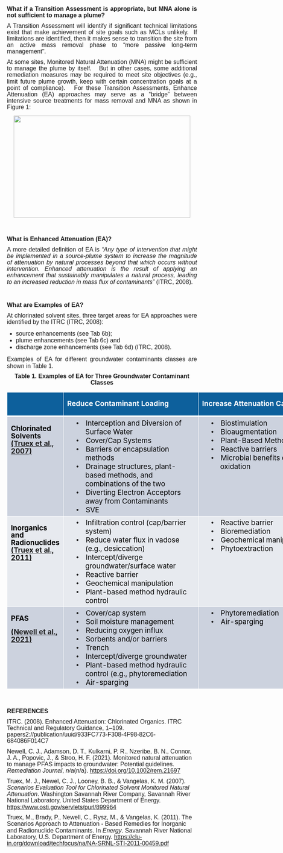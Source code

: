 <div class="col-md-5" style = "text-align: justify;"> 
<h1 style='margin-top:0in;margin-right:0in;margin-bottom:8.0pt;margin-left:0in;line-height:107%;font-size:16px;font-family:"Arial",sans-serif;'><strong>What if a Transition Assessment is appropriate, but MNA alone is not sufficient to manage a plume?</strong></h1>
<p style='margin-top:0in;margin-right:0in;margin-bottom:8.0pt;margin-left:0in;line-height:107%;font-size:16px;font-family:"Arial",sans-serif;'>A Transition Assessment will identify if significant technical limitations exist that make achievement of site goals such as MCLs unlikely. &nbsp;If limitations are identified, then it makes sense to transition the site from an active mass removal phase to &ldquo;more passive long-term management&quot;.</p>
<p style='margin-top:0in;margin-right:0in;margin-bottom:8.0pt;margin-left:0in;line-height:107%;font-size:16px;font-family:"Arial",sans-serif;'>At some sites, Monitored Natural Attenuation (MNA) might be sufficient to manage the plume by itself. &nbsp; But in other cases, some additional remediation measures may be required to meet site objectives (e.g., limit future plume growth, keep with certain concentration goals at a point of compliance). &nbsp; For these Transition Assessments, Enhance Attenuation (EA) approaches may serve as a &ldquo;bridge&rdquo; between intensive source treatments for mass removal and MNA as shown in Figure 1:</p>

<p style="text-align: center;"> 
<img src="06_MNA/FIG/Tool6_Fig.png" width= 468 height=271 class="center">
</p>

<br>
</br>

<h1 style='margin-top:0in;margin-right:0in;margin-bottom:8.0pt;margin-left:0in;line-height:107%;font-size:16px;font-family:"Arial",sans-serif;'><strong>What is Enhanced Attenuation (EA)?</strong></h1>
<p style='margin-top:0in;margin-right:0in;margin-bottom:8.0pt;margin-left:0in;line-height:107%;font-size:16px;font-family:"Arial",sans-serif;'>A more detailed definition of EA is <em>&ldquo;Any type of intervention that might be implemented in a source-plume system to increase the magnitude of attenuation by natural processes beyond that which occurs without intervention. Enhanced attenuation is the result of applying an enhancement that sustainably manipulates a natural process, leading to an increased reduction in mass flux of contaminants&rdquo;&nbsp;</em>(ITRC, 2008).</p>
<br>
</br>
<h1 style='margin-top:0in;margin-right:0in;margin-bottom:8.0pt;margin-left:0in;line-height:107%;font-size:16px;font-family:"Arial",sans-serif;'><strong>What are Examples of EA?</strong></h1>
<p style='margin-top:0in;margin-right:0in;margin-bottom:8.0pt;margin-left:0in;line-height:107%;font-size:16px;font-family:"Arial",sans-serif;'>At chlorinated solvent sites, three target areas for EA approaches were identified by the ITRC (ITRC, 2008): &nbsp;</p>
<ul>
    <li style="font-family: Arial, Helvetica, sans-serif; font-size: 16px;">source enhancements (see Tab 6b);</li>
    <li style="font-family: Arial, Helvetica, sans-serif; font-size: 16px;">plume enhancements (see Tab 6c) and</li>
    <li style="font-family: Arial, Helvetica, sans-serif; font-size: 16px;">discharge zone enhancements (see Tab 6d) (ITRC, 2008). &nbsp;</li>
</ul>
<p style='margin-top:0in;margin-right:0in;margin-bottom:8.0pt;margin-left:0in;line-height:107%;font-size:16px;font-family:"Arial",sans-serif;'>Examples of EA for different groundwater contaminants classes are shown in Table 1.</p>

</div>

<div class="col-md-7" style = "text-align: center;"> 
<h1 style='margin-top:0in;margin-right:0in;margin-bottom:8.0pt;margin-left:0in;line-height:107%;font-size:16px;font-family:"Arial",sans-serif;font-weight:bold;'>Table 1. Examples of EA for Three Groundwater Contaminant Classes</h1>

<div align=center>

<table class=MsoNormalTable border=0 cellspacing=0 cellpadding=0 width=876
 style='width:656.7pt;border-collapse:collapse;mso-yfti-tbllook:1056;
 mso-padding-alt:0in 0in 0in 0in'>
 <tr style='mso-yfti-irow:0;mso-yfti-firstrow:yes;height:15.65pt'>
  <td width=127 style='width:95.6pt;border:solid white 1.0pt;border-bottom:
  solid white 3.0pt;background:#0D609C;padding:.05in .1in .05in .1in;
  height:15.65pt'></td>
  <td width=364 style='width:273.1pt;border-top:solid white 1.0pt;border-left:
  none;border-bottom:solid white 3.0pt;border-right:solid white 1.0pt;
  mso-border-left-alt:solid white 1.0pt;background:#0D609C;padding:.05in .1in .05in .1in;
  height:15.65pt'>
  <p class=MsoNormal><b><span style='font-size:14.0pt;line-height:107%;
  color:white;mso-themecolor:background1'>Reduce Contaminant Loading<o:p></o:p></span></b></p>
  </td>
  <td width=384 style='width:4.0in;border-top:solid white 1.0pt;border-left:
  none;border-bottom:solid white 3.0pt;border-right:solid white 1.0pt;
  mso-border-left-alt:solid white 1.0pt;background:#0D609C;padding:.05in .1in .05in .1in;
  height:15.65pt'>
  <p class=MsoNormal><b><span style='font-size:14.0pt;line-height:107%;
  color:white;mso-themecolor:background1'>Increase Attenuation Capacity<o:p></o:p></span></b></p>
  </td>
 </tr>
 <tr style='mso-yfti-irow:1;height:2.3in'>
  <td width=127 valign=top style='width:95.6pt;border:solid white 1.0pt;
  border-top:none;mso-border-top-alt:solid white 3.0pt;background:#CCD2DE;
  padding:.05in .1in .05in .1in;height:2.3in'>
  <p class=MsoNormal><b><span style='font-size:14.0pt;line-height:107%;
  color:black;mso-color-alt:windowtext'>Chlorinated Solvents<br>
  </span></b><span style='color:black;mso-color-alt:windowtext'><a
  href="https://www.osti.gov/servlets/purl/899964" target="_blank"><b><span style='font-size:
  14.0pt;line-height:107%'>(Truex et al., 2007)</span></b></a></span><span
  style='font-size:14.0pt;line-height:107%'><o:p></o:p></span></p>
  </td>
  <td width=364 valign=top style='width:273.1pt;border-top:none;border-left:
  none;border-bottom:solid white 1.0pt;border-right:solid white 1.0pt;
  mso-border-top-alt:solid white 3.0pt;mso-border-left-alt:solid white 1.0pt;
  background:#CCD2DE;padding:.05in .1in .05in .1in;height:2.3in'>
  <p class=MsoNormal onclick="$('li:eq(50) a').tab('show');" role="button" style='margin-top:0in;margin-right:0in;margin-bottom:0in;
  margin-left:.5in;text-indent:-.25in;line-height:normal;mso-list:l0 level1 lfo3;
  tab-stops:list .5in'><![if !supportLists]><span style='font-size:14.0pt;
  font-family:"Arial",sans-serif;mso-fareast-font-family:Arial'><span
  style='mso-list:Ignore'>•<span style='font:7.0pt "Times New Roman"'>&nbsp;&nbsp;&nbsp;&nbsp;&nbsp;&nbsp;&nbsp;
  </span></span></span><![endif]><span style='font-size:14.0pt;color:black;
  mso-color-alt:windowtext'>Interception and Diversion of Surface Water</span><span
  style='font-size:14.0pt'><o:p></o:p></span></p>
  <p class=MsoNormal style='margin-top:0in;margin-right:0in;margin-bottom:0in;
  margin-left:.5in;text-indent:-.25in;line-height:normal;mso-list:l0 level1 lfo3;
  tab-stops:list .5in'><![if !supportLists]><span style='font-size:14.0pt;
  font-family:"Arial",sans-serif;mso-fareast-font-family:Arial'><span
  style='mso-list:Ignore'>•<span style='font:7.0pt "Times New Roman"'>&nbsp;&nbsp;&nbsp;&nbsp;&nbsp;&nbsp;&nbsp;
  </span></span></span><![endif]><span style='font-size:14.0pt;color:black;
  mso-color-alt:windowtext'>Cover/Cap Systems</span><span style='font-size:
  14.0pt'><o:p></o:p></span></p>
  <p class=MsoNormal style='margin-top:0in;margin-right:0in;margin-bottom:0in;
  margin-left:.5in;text-indent:-.25in;line-height:normal;mso-list:l0 level1 lfo3;
  tab-stops:list .5in'><![if !supportLists]><span style='font-size:14.0pt;
  font-family:"Arial",sans-serif;mso-fareast-font-family:Arial'><span
  style='mso-list:Ignore'>•<span style='font:7.0pt "Times New Roman"'>&nbsp;&nbsp;&nbsp;&nbsp;&nbsp;&nbsp;&nbsp;
  </span></span></span><![endif]><span style='font-size:14.0pt;color:black;
  mso-color-alt:windowtext'>Barriers or encapsulation methods</span><span
  style='font-size:14.0pt'><o:p></o:p></span></p>
  <p class=MsoNormal style='margin-top:0in;margin-right:0in;margin-bottom:0in;
  margin-left:.5in;text-indent:-.25in;line-height:normal;mso-list:l0 level1 lfo3;
  tab-stops:list .5in'><![if !supportLists]><span style='font-size:14.0pt;
  font-family:"Arial",sans-serif;mso-fareast-font-family:Arial'><span
  style='mso-list:Ignore'>•<span style='font:7.0pt "Times New Roman"'>&nbsp;&nbsp;&nbsp;&nbsp;&nbsp;&nbsp;&nbsp;
  </span></span></span><![endif]><span style='font-size:14.0pt;color:black;
  mso-color-alt:windowtext'>Drainage structures, plant-based methods, and
  combinations of the two</span><span style='font-size:14.0pt'><o:p></o:p></span></p>
  <p class=MsoNormal style='margin-top:0in;margin-right:0in;margin-bottom:0in;
  margin-left:.5in;text-indent:-.25in;line-height:normal;mso-list:l0 level1 lfo3;
  tab-stops:list .5in'><![if !supportLists]><span style='font-size:14.0pt;
  font-family:"Arial",sans-serif;mso-fareast-font-family:Arial'><span
  style='mso-list:Ignore'>•<span style='font:7.0pt "Times New Roman"'>&nbsp;&nbsp;&nbsp;&nbsp;&nbsp;&nbsp;&nbsp;
  </span></span></span><![endif]><span style='font-size:14.0pt;color:black;
  mso-color-alt:windowtext'>Diverting Electron Acceptors away from Contaminants</span><span
  style='font-size:14.0pt'><o:p></o:p></span></p>
  <p class=MsoNormal style='margin-top:0in;margin-right:0in;margin-bottom:0in;
  margin-left:.5in;text-indent:-.25in;line-height:normal;mso-list:l0 level1 lfo3;
  tab-stops:list .5in'><![if !supportLists]><span style='font-size:14.0pt;
  font-family:"Arial",sans-serif;mso-fareast-font-family:Arial'><span
  style='mso-list:Ignore'>•<span style='font:7.0pt "Times New Roman"'>&nbsp;&nbsp;&nbsp;&nbsp;&nbsp;&nbsp;&nbsp;
  </span></span></span><![endif]><span style='font-size:14.0pt;color:black;
  mso-color-alt:windowtext'>SVE</span><span style='font-size:14.0pt'><o:p></o:p></span></p>
  </td>
  <td width=384 valign=top style='width:4.0in;border-top:none;border-left:none;
  border-bottom:solid white 1.0pt;border-right:solid white 1.0pt;mso-border-top-alt:
  solid white 3.0pt;mso-border-left-alt:solid white 1.0pt;background:#CCD2DE;
  padding:.05in .1in .05in .1in;height:2.3in'>
  <p class=MsoNormal style='margin-top:0in;margin-right:0in;margin-bottom:0in;
  margin-left:.5in;text-indent:-.25in;line-height:normal;mso-list:l0 level1 lfo3;
  tab-stops:list .5in'><![if !supportLists]><span style='font-size:14.0pt;
  font-family:"Arial",sans-serif;mso-fareast-font-family:Arial'><span
  style='mso-list:Ignore'>•<span style='font:7.0pt "Times New Roman"'>&nbsp;&nbsp;&nbsp;&nbsp;&nbsp;&nbsp;&nbsp;
  </span></span></span><![endif]><span style='font-size:14.0pt;color:black;
  mso-color-alt:windowtext'>Biostimulation</span><span style='font-size:14.0pt'><o:p></o:p></span></p>
  <p class=MsoNormal style='margin-top:0in;margin-right:0in;margin-bottom:0in;
  margin-left:.5in;text-indent:-.25in;line-height:normal;mso-list:l0 level1 lfo3;
  tab-stops:list .5in'><![if !supportLists]><span style='font-size:14.0pt;
  font-family:"Arial",sans-serif;mso-fareast-font-family:Arial'><span
  style='mso-list:Ignore'>•<span style='font:7.0pt "Times New Roman"'>&nbsp;&nbsp;&nbsp;&nbsp;&nbsp;&nbsp;&nbsp;
  </span></span></span><![endif]><span style='font-size:14.0pt;color:black;
  mso-color-alt:windowtext'>Bioaugmentation</span><span style='font-size:14.0pt'><o:p></o:p></span></p>
  <p class=MsoNormal style='margin-top:0in;margin-right:0in;margin-bottom:0in;
  margin-left:.5in;text-indent:-.25in;line-height:normal;mso-list:l0 level1 lfo3;
  tab-stops:list .5in'><![if !supportLists]><span style='font-size:14.0pt;
  font-family:"Arial",sans-serif;mso-fareast-font-family:Arial'><span
  style='mso-list:Ignore'>•<span style='font:7.0pt "Times New Roman"'>&nbsp;&nbsp;&nbsp;&nbsp;&nbsp;&nbsp;&nbsp;
  </span></span></span><![endif]><span style='font-size:14.0pt;color:black;
  mso-color-alt:windowtext'>Plant-Based Methods</span><span style='font-size:
  14.0pt'><o:p></o:p></span></p>
  <p class=MsoNormal style='margin-top:0in;margin-right:0in;margin-bottom:0in;
  margin-left:.5in;text-indent:-.25in;line-height:normal;mso-list:l0 level1 lfo3;
  tab-stops:list .5in'><![if !supportLists]><span style='font-size:14.0pt;
  font-family:"Arial",sans-serif;mso-fareast-font-family:Arial'><span
  style='mso-list:Ignore'>•<span style='font:7.0pt "Times New Roman"'>&nbsp;&nbsp;&nbsp;&nbsp;&nbsp;&nbsp;&nbsp;
  </span></span></span><![endif]><span style='font-size:14.0pt;color:black;
  mso-color-alt:windowtext'>Reactive barriers</span><span style='font-size:
  14.0pt'><o:p></o:p></span></p>
  <p class=MsoNormal style='margin-top:0in;margin-right:0in;margin-bottom:0in;
  margin-left:.5in;text-indent:-.25in;line-height:normal;mso-list:l0 level1 lfo3;
  tab-stops:list .5in'><![if !supportLists]><span style='font-size:14.0pt;
  font-family:"Arial",sans-serif;mso-fareast-font-family:Arial'><span
  style='mso-list:Ignore'>•<span style='font:7.0pt "Times New Roman"'>&nbsp;&nbsp;&nbsp;&nbsp;&nbsp;&nbsp;&nbsp;
  </span></span></span><![endif]><span style='font-size:14.0pt;color:black;
  mso-color-alt:windowtext'>Microbial benefits of in situ oxidation</span><span
  style='font-size:14.0pt'><o:p></o:p></span></p>
  </td>
 </tr>
 <tr style='mso-yfti-irow:2;height:139.2pt'>
  <td width=127 valign=top style='width:95.6pt;border:solid white 1.0pt;
  border-top:none;mso-border-top-alt:solid white 1.0pt;background:#E7EAEF;
  padding:.05in .1in .05in .1in;height:139.2pt'>
  <p class=MsoNormal><b><span style='font-size:14.0pt;line-height:107%;
  color:black;mso-color-alt:windowtext'>Inorganics and Radionuclides<br>
  </span></b><span style='color:black;mso-color-alt:windowtext'><a
  href="https://clu-in.org/download/techfocus/na/NA-SRNL-STI-2011-00459.pdf" target="_blank"><b><span
  style='font-size:14.0pt;line-height:107%'>(Truex et al., 2011)</span></b></a></span><span
  style='font-size:14.0pt;line-height:107%'><o:p></o:p></span></p>
  </td>
  <td width=364 valign=top style='width:273.1pt;border-top:none;border-left:
  none;border-bottom:solid white 1.0pt;border-right:solid white 1.0pt;
  mso-border-top-alt:solid white 1.0pt;mso-border-left-alt:solid white 1.0pt;
  background:#E7EAEF;padding:.05in .1in .05in .1in;height:139.2pt'>
  <p class=MsoNormal style='margin-top:0in;margin-right:0in;margin-bottom:0in;
  margin-left:.5in;text-indent:-.25in;line-height:normal;mso-list:l1 level1 lfo4;
  tab-stops:list .5in'><![if !supportLists]><span style='font-size:14.0pt;
  font-family:"Arial",sans-serif;mso-fareast-font-family:Arial'><span
  style='mso-list:Ignore'>•<span style='font:7.0pt "Times New Roman"'>&nbsp;&nbsp;&nbsp;&nbsp;&nbsp;&nbsp;&nbsp;
  </span></span></span><![endif]><span style='font-size:14.0pt;color:black;
  mso-color-alt:windowtext'>Infiltration control (cap/barrier system)</span><span
  style='font-size:14.0pt'><o:p></o:p></span></p>
  <p class=MsoNormal style='margin-top:0in;margin-right:0in;margin-bottom:0in;
  margin-left:.5in;text-indent:-.25in;line-height:normal;mso-list:l1 level1 lfo4;
  tab-stops:list .5in'><![if !supportLists]><span style='font-size:14.0pt;
  font-family:"Arial",sans-serif;mso-fareast-font-family:Arial'><span
  style='mso-list:Ignore'>•<span style='font:7.0pt "Times New Roman"'>&nbsp;&nbsp;&nbsp;&nbsp;&nbsp;&nbsp;&nbsp;
  </span></span></span><![endif]><span style='font-size:14.0pt;color:black;
  mso-color-alt:windowtext'>Reduce water flux in vadose (e.g., desiccation)</span><span
  style='font-size:14.0pt'><o:p></o:p></span></p>
  <p class=MsoNormal style='margin-top:0in;margin-right:0in;margin-bottom:0in;
  margin-left:.5in;text-indent:-.25in;line-height:normal;mso-list:l1 level1 lfo4;
  tab-stops:list .5in'><![if !supportLists]><span style='font-size:14.0pt;
  font-family:"Arial",sans-serif;mso-fareast-font-family:Arial'><span
  style='mso-list:Ignore'>•<span style='font:7.0pt "Times New Roman"'>&nbsp;&nbsp;&nbsp;&nbsp;&nbsp;&nbsp;&nbsp;
  </span></span></span><![endif]><span style='font-size:14.0pt;color:black;
  mso-color-alt:windowtext'>Intercept/diverge groundwater/surface water</span><span
  style='font-size:14.0pt'><o:p></o:p></span></p>
  <p class=MsoNormal style='margin-top:0in;margin-right:0in;margin-bottom:0in;
  margin-left:.5in;text-indent:-.25in;line-height:normal;mso-list:l1 level1 lfo4;
  tab-stops:list .5in'><![if !supportLists]><span style='font-size:14.0pt;
  font-family:"Arial",sans-serif;mso-fareast-font-family:Arial'><span
  style='mso-list:Ignore'>•<span style='font:7.0pt "Times New Roman"'>&nbsp;&nbsp;&nbsp;&nbsp;&nbsp;&nbsp;&nbsp;
  </span></span></span><![endif]><span style='font-size:14.0pt;color:black;
  mso-color-alt:windowtext'>Reactive barrier</span><span style='font-size:14.0pt'><o:p></o:p></span></p>
  <p class=MsoNormal style='margin-top:0in;margin-right:0in;margin-bottom:0in;
  margin-left:.5in;text-indent:-.25in;line-height:normal;mso-list:l1 level1 lfo4;
  tab-stops:list .5in'><![if !supportLists]><span style='font-size:14.0pt;
  font-family:"Arial",sans-serif;mso-fareast-font-family:Arial'><span
  style='mso-list:Ignore'>•<span style='font:7.0pt "Times New Roman"'>&nbsp;&nbsp;&nbsp;&nbsp;&nbsp;&nbsp;&nbsp;
  </span></span></span><![endif]><span style='font-size:14.0pt;color:black;
  mso-color-alt:windowtext'>Geochemical manipulation</span><span
  style='font-size:14.0pt'><o:p></o:p></span></p>
  <p class=MsoNormal style='margin-top:0in;margin-right:0in;margin-bottom:0in;
  margin-left:.5in;text-indent:-.25in;line-height:normal;mso-list:l1 level1 lfo4;
  tab-stops:list .5in'><![if !supportLists]><span style='font-size:14.0pt;
  font-family:"Arial",sans-serif;mso-fareast-font-family:Arial'><span
  style='mso-list:Ignore'>•<span style='font:7.0pt "Times New Roman"'>&nbsp;&nbsp;&nbsp;&nbsp;&nbsp;&nbsp;&nbsp;
  </span></span></span><![endif]><span style='font-size:14.0pt;color:black;
  mso-color-alt:windowtext'>Plant-based method hydraulic control</span><span
  style='font-size:14.0pt'><o:p></o:p></span></p>
  </td>
  <td width=384 valign=top style='width:4.0in;border-top:none;border-left:none;
  border-bottom:solid white 1.0pt;border-right:solid white 1.0pt;mso-border-top-alt:
  solid white 1.0pt;mso-border-left-alt:solid white 1.0pt;background:#E7EAEF;
  padding:.05in .1in .05in .1in;height:139.2pt'>
  <p class=MsoNormal style='margin-top:0in;margin-right:0in;margin-bottom:0in;
  margin-left:.5in;text-indent:-.25in;line-height:normal;mso-list:l1 level1 lfo4;
  tab-stops:list .5in'><![if !supportLists]><span style='font-size:14.0pt;
  font-family:"Arial",sans-serif;mso-fareast-font-family:Arial'><span
  style='mso-list:Ignore'>•<span style='font:7.0pt "Times New Roman"'>&nbsp;&nbsp;&nbsp;&nbsp;&nbsp;&nbsp;&nbsp;
  </span></span></span><![endif]><span style='font-size:14.0pt;color:black;
  mso-color-alt:windowtext'>Reactive barrier</span><span style='font-size:14.0pt'><o:p></o:p></span></p>
  <p class=MsoNormal style='margin-top:0in;margin-right:0in;margin-bottom:0in;
  margin-left:.5in;text-indent:-.25in;line-height:normal;mso-list:l1 level1 lfo4;
  tab-stops:list .5in'><![if !supportLists]><span style='font-size:14.0pt;
  font-family:"Arial",sans-serif;mso-fareast-font-family:Arial'><span
  style='mso-list:Ignore'>•<span style='font:7.0pt "Times New Roman"'>&nbsp;&nbsp;&nbsp;&nbsp;&nbsp;&nbsp;&nbsp;
  </span></span></span><![endif]><span style='font-size:14.0pt;color:black;
  mso-color-alt:windowtext'>Bioremediation</span><span style='font-size:14.0pt'><o:p></o:p></span></p>
  <p class=MsoNormal style='margin-top:0in;margin-right:0in;margin-bottom:0in;
  margin-left:.5in;text-indent:-.25in;line-height:normal;mso-list:l1 level1 lfo4;
  tab-stops:list .5in'><![if !supportLists]><span style='font-size:14.0pt;
  font-family:"Arial",sans-serif;mso-fareast-font-family:Arial'><span
  style='mso-list:Ignore'>•<span style='font:7.0pt "Times New Roman"'>&nbsp;&nbsp;&nbsp;&nbsp;&nbsp;&nbsp;&nbsp;
  </span></span></span><![endif]><span style='font-size:14.0pt;color:black;
  mso-color-alt:windowtext'>Geochemical manipulation</span><span
  style='font-size:14.0pt'><o:p></o:p></span></p>
  <p class=MsoNormal style='margin-top:0in;margin-right:0in;margin-bottom:0in;
  margin-left:.5in;text-indent:-.25in;line-height:normal;mso-list:l1 level1 lfo4;
  tab-stops:list .5in'><![if !supportLists]><span style='font-size:14.0pt;
  font-family:"Arial",sans-serif;mso-fareast-font-family:Arial'><span
  style='mso-list:Ignore'>•<span style='font:7.0pt "Times New Roman"'>&nbsp;&nbsp;&nbsp;&nbsp;&nbsp;&nbsp;&nbsp;
  </span></span></span><![endif]><span style='font-size:14.0pt;color:black;
  mso-color-alt:windowtext'>Phytoextraction</span><span style='font-size:14.0pt'><o:p></o:p></span></p>
  </td>
 </tr>
 <tr style='mso-yfti-irow:3;mso-yfti-lastrow:yes;height:152.4pt'>
  <td width=127 valign=top style='width:95.6pt;border:solid white 1.0pt;
  border-top:none;mso-border-top-alt:solid white 1.0pt;background:#CCD2DE;
  padding:.05in .1in .05in .1in;height:152.4pt'>
  <p class=MsoNormal style='margin-bottom:0in'><b><span style='font-size:14.0pt;
  line-height:107%;color:black;mso-color-alt:windowtext'>PFAS</span></b><span
  style='font-size:14.0pt;line-height:107%'><o:p></o:p></span></p>
  <p class=MsoNormal style='margin-bottom:0in'><span style='color:black;
  mso-color-alt:windowtext'><a
  href="https:/doi.org/10.1002/rem.21697" target="_blank"><b><span
  style='font-size:14.0pt;line-height:107%'>(Newell et al., 2021)</span></b></a></span><span
  style='font-size:14.0pt;line-height:107%'><o:p></o:p></span></p>
  </td>
  <td width=364 valign=top style='width:273.1pt;border-top:none;border-left:
  none;border-bottom:solid white 1.0pt;border-right:solid white 1.0pt;
  mso-border-top-alt:solid white 1.0pt;mso-border-left-alt:solid white 1.0pt;
  background:#CCD2DE;padding:.05in .1in .05in .1in;height:152.4pt'>
  <p class=MsoNormal style='margin-top:0in;margin-right:0in;margin-bottom:0in;
  margin-left:.5in;text-indent:-.25in;line-height:normal;mso-list:l4 level1 lfo5;
  tab-stops:list .5in'><![if !supportLists]><span style='font-size:14.0pt;
  font-family:"Arial",sans-serif;mso-fareast-font-family:Arial'><span
  style='mso-list:Ignore'>•<span style='font:7.0pt "Times New Roman"'>&nbsp;&nbsp;&nbsp;&nbsp;&nbsp;&nbsp;&nbsp;
  </span></span></span><![endif]><span style='font-size:14.0pt;color:black;
  mso-color-alt:windowtext'>Cover/cap system</span><span style='font-size:14.0pt'><o:p></o:p></span></p>
  <p class=MsoNormal style='margin-top:0in;margin-right:0in;margin-bottom:0in;
  margin-left:.5in;text-indent:-.25in;line-height:normal;mso-list:l4 level1 lfo5;
  tab-stops:list .5in'><![if !supportLists]><span style='font-size:14.0pt;
  font-family:"Arial",sans-serif;mso-fareast-font-family:Arial'><span
  style='mso-list:Ignore'>•<span style='font:7.0pt "Times New Roman"'>&nbsp;&nbsp;&nbsp;&nbsp;&nbsp;&nbsp;&nbsp;
  </span></span></span><![endif]><span style='font-size:14.0pt;color:black;
  mso-color-alt:windowtext'>Soil moisture management</span><span
  style='font-size:14.0pt'><o:p></o:p></span></p>
  <p class=MsoNormal style='margin-top:0in;margin-right:0in;margin-bottom:0in;
  margin-left:.5in;text-indent:-.25in;line-height:normal;mso-list:l4 level1 lfo5;
  tab-stops:list .5in'><![if !supportLists]><span style='font-size:14.0pt;
  font-family:"Arial",sans-serif;mso-fareast-font-family:Arial'><span
  style='mso-list:Ignore'>•<span style='font:7.0pt "Times New Roman"'>&nbsp;&nbsp;&nbsp;&nbsp;&nbsp;&nbsp;&nbsp;
  </span></span></span><![endif]><span style='font-size:14.0pt;color:black;
  mso-color-alt:windowtext'>Reducing oxygen influx</span><span
  style='font-size:14.0pt'><o:p></o:p></span></p>
  <p class=MsoNormal style='margin-top:0in;margin-right:0in;margin-bottom:0in;
  margin-left:.5in;text-indent:-.25in;line-height:normal;mso-list:l4 level1 lfo5;
  tab-stops:list .5in'><![if !supportLists]><span style='font-size:14.0pt;
  font-family:"Arial",sans-serif;mso-fareast-font-family:Arial'><span
  style='mso-list:Ignore'>•<span style='font:7.0pt "Times New Roman"'>&nbsp;&nbsp;&nbsp;&nbsp;&nbsp;&nbsp;&nbsp;
  </span></span></span><![endif]><span style='font-size:14.0pt;color:black;
  mso-color-alt:windowtext'>Sorbents and/or barriers</span><span
  style='font-size:14.0pt'><o:p></o:p></span></p>
  <p class=MsoNormal style='margin-top:0in;margin-right:0in;margin-bottom:0in;
  margin-left:.5in;text-indent:-.25in;line-height:normal;mso-list:l4 level1 lfo5;
  tab-stops:list .5in'><![if !supportLists]><span style='font-size:14.0pt;
  font-family:"Arial",sans-serif;mso-fareast-font-family:Arial'><span
  style='mso-list:Ignore'>•<span style='font:7.0pt "Times New Roman"'>&nbsp;&nbsp;&nbsp;&nbsp;&nbsp;&nbsp;&nbsp;
  </span></span></span><![endif]><span style='font-size:14.0pt;color:black;
  mso-color-alt:windowtext'>Trench</span><span style='font-size:14.0pt'><o:p></o:p></span></p>
  <p class=MsoNormal style='margin-top:0in;margin-right:0in;margin-bottom:0in;
  margin-left:.5in;text-indent:-.25in;line-height:normal;mso-list:l4 level1 lfo5;
  tab-stops:list .5in'><![if !supportLists]><span style='font-size:14.0pt;
  font-family:"Arial",sans-serif;mso-fareast-font-family:Arial'><span
  style='mso-list:Ignore'>•<span style='font:7.0pt "Times New Roman"'>&nbsp;&nbsp;&nbsp;&nbsp;&nbsp;&nbsp;&nbsp;
  </span></span></span><![endif]><span style='font-size:14.0pt;color:black;
  mso-color-alt:windowtext'>Intercept/diverge groundwater</span><span
  style='font-size:14.0pt'><o:p></o:p></span></p>
  <p class=MsoNormal style='margin-top:0in;margin-right:0in;margin-bottom:0in;
  margin-left:.5in;text-indent:-.25in;line-height:normal;mso-list:l4 level1 lfo5;
  tab-stops:list .5in'><![if !supportLists]><span style='font-size:14.0pt;
  font-family:"Arial",sans-serif;mso-fareast-font-family:Arial'><span
  style='mso-list:Ignore'>•<span style='font:7.0pt "Times New Roman"'>&nbsp;&nbsp;&nbsp;&nbsp;&nbsp;&nbsp;&nbsp;
  </span></span></span><![endif]><span style='font-size:14.0pt;color:black;
  mso-color-alt:windowtext'>Plant-based method hydraulic control (e.g.,
  phytoremediation</span><span style='font-size:14.0pt'><o:p></o:p></span></p>
  <p class=MsoNormal style='margin-top:0in;margin-right:0in;margin-bottom:0in;
  margin-left:.5in;text-indent:-.25in;line-height:normal;mso-list:l4 level1 lfo5;
  tab-stops:list .5in'><![if !supportLists]><span style='font-size:14.0pt;
  font-family:"Arial",sans-serif;mso-fareast-font-family:Arial'><span
  style='mso-list:Ignore'>•<span style='font:7.0pt "Times New Roman"'>&nbsp;&nbsp;&nbsp;&nbsp;&nbsp;&nbsp;&nbsp;
  </span></span></span><![endif]><span style='font-size:14.0pt;color:black;
  mso-color-alt:windowtext'>Air-sparging</span><span style='font-size:14.0pt'><o:p></o:p></span></p>
  </td>
  <td width=384 valign=top style='width:4.0in;border-top:none;border-left:none;
  border-bottom:solid white 1.0pt;border-right:solid white 1.0pt;mso-border-top-alt:
  solid white 1.0pt;mso-border-left-alt:solid white 1.0pt;background:#CCD2DE;
  padding:.05in .1in .05in .1in;height:152.4pt'>
  <p class=MsoNormal style='margin-top:0in;margin-right:0in;margin-bottom:0in;
  margin-left:.5in;text-indent:-.25in;line-height:normal;mso-list:l4 level1 lfo5;
  tab-stops:list .5in'><![if !supportLists]><span style='font-size:14.0pt;
  font-family:"Arial",sans-serif;mso-fareast-font-family:Arial'><span
  style='mso-list:Ignore'>•<span style='font:7.0pt "Times New Roman"'>&nbsp;&nbsp;&nbsp;&nbsp;&nbsp;&nbsp;&nbsp;
  </span></span></span><![endif]><span style='font-size:14.0pt;color:black;
  mso-color-alt:windowtext'>Phytoremediation</span><span style='font-size:14.0pt'><o:p></o:p></span></p>
  <p class=MsoNormal style='margin-top:0in;margin-right:0in;margin-bottom:0in;
  margin-left:.5in;text-indent:-.25in;line-height:normal;mso-list:l4 level1 lfo5;
  tab-stops:list .5in'><![if !supportLists]><span style='font-size:14.0pt;
  font-family:"Arial",sans-serif;mso-fareast-font-family:Arial'><span
  style='mso-list:Ignore'>•<span style='font:7.0pt "Times New Roman"'>&nbsp;&nbsp;&nbsp;&nbsp;&nbsp;&nbsp;&nbsp;
  </span></span></span><![endif]><span style='font-size:14.0pt;color:black;
  mso-color-alt:windowtext'>Air-sparging</span><span style='font-size:14.0pt'><o:p></o:p></span></p>
  </td>
 </tr>
</table>

</div>

</div>

<div class="col-md-12" style = "text-align: left;"> 
<br>
</br>
<p style='margin-top:0in;margin-right:0in;margin-bottom:8.0pt;margin-left:0in;line-height:107%;font-size:16px;font-family:"Arial",sans-serif;'><strong>REFERENCES</strong></p>
<p style='margin-top:0in;margin-right:0in;margin-bottom:8.0pt;margin-left:0in;line-height:107%;font-size:16px;font-family:"Arial",sans-serif;'>ITRC. (2008). Enhanced Attenuation: Chlorinated Organics. ITRC Technical and Regulatory Guidance, 1&ndash;109. papers2://publication/uuid/933FC773-F308-4F98-82C6-684086F014C7</p>
<p style='margin-top:0in;margin-right:0in;margin-bottom:8.0pt;margin-left:0in;line-height:107%;font-size:16px;font-family:"Arial",sans-serif;'>Newell, C. J., Adamson, D. T., Kulkarni, P. R., Nzeribe, B. N., Connor, J. A., Popovic, J., &amp; Stroo, H. F. (2021). Monitored natural attenuation to manage PFAS impacts to groundwater: Potential guidelines. <em>Remediation Journal</em>, <em>n/a</em>(n/a). <a href="https:/doi.org/10.1002/rem.21697" target="_blank">https://doi.org/10.1002/rem.21697</a></p>
<p style='margin-top:0in;margin-right:0in;margin-bottom:8.0pt;margin-left:0in;line-height:107%;font-size:16px;font-family:"Arial",sans-serif;'>Truex, M. J., Newel, C. J., Looney, B. B., &amp; Vangelas, K. M. (2007). <em>Scenarios Evaluation Tool for Chlorinated Solvent Monitored Natural Attenuation</em>. Washington Savannah River Company, Savannah River National Laboratory, United States Department of Energy. <a href="https://www.osti.gov/servlets/purl/899964" target="_blank">https://www.osti.gov/servlets/purl/899964</a> </p>
<p style='margin-top:0in;margin-right:0in;margin-bottom:8.0pt;margin-left:0in;line-height:107%;font-size:16px;font-family:"Arial",sans-serif;'>Truex, M., Brady, P., Newell, C., Rysz, M., &amp; Vangelas, K. (2011). The Scenarios Approach to Attenuation <span style='font-family:"Cambria Math",serif;'>‐</span> Based Remedies for Inorganic and Radionuclide Contaminants. In <em>Energy</em>. Savannah River National Laboratory, U.S. Department of Energy. <a href="https://clu-in.org/download/techfocus/na/NA-SRNL-STI-2011-00459.pdf" target="_blank">https://clu-in.org/download/techfocus/na/NA-SRNL-STI-2011-00459.pdf</a></p>
</div>